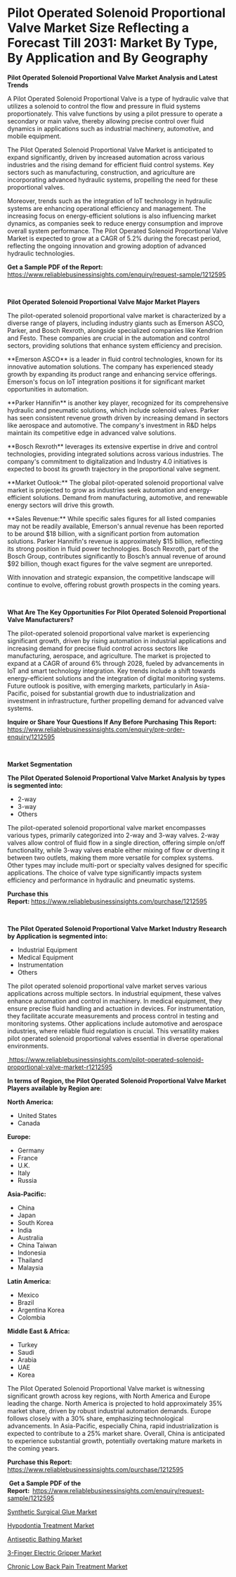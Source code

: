 <p><h1>Pilot Operated Solenoid Proportional Valve Market Size Reflecting a Forecast Till 2031: Market By Type, By Application and By Geography</h1></p><p><strong>Pilot Operated Solenoid Proportional Valve Market Analysis and Latest Trends</strong></p>
<p><p>A Pilot Operated Solenoid Proportional Valve is a type of hydraulic valve that utilizes a solenoid to control the flow and pressure in fluid systems proportionately. This valve functions by using a pilot pressure to operate a secondary or main valve, thereby allowing precise control over fluid dynamics in applications such as industrial machinery, automotive, and mobile equipment.</p><p>The Pilot Operated Solenoid Proportional Valve Market is anticipated to expand significantly, driven by increased automation across various industries and the rising demand for efficient fluid control systems. Key sectors such as manufacturing, construction, and agriculture are incorporating advanced hydraulic systems, propelling the need for these proportional valves.</p><p>Moreover, trends such as the integration of IoT technology in hydraulic systems are enhancing operational efficiency and management. The increasing focus on energy-efficient solutions is also influencing market dynamics, as companies seek to reduce energy consumption and improve overall system performance. The Pilot Operated Solenoid Proportional Valve Market is expected to grow at a CAGR of 5.2% during the forecast period, reflecting the ongoing innovation and growing adoption of advanced hydraulic technologies.</p></p>
<p><strong>Get a Sample PDF of the Report:&nbsp;</strong> <a href="https://www.reliablebusinessinsights.com/enquiry/request-sample/1212595?utm_campaign=1138&utm_medium=2&utm_source=Github&utm_content=ia&utm_term=17122024&utm_id=pilot-operated-solenoid-proportional-valve">https://www.reliablebusinessinsights.com/enquiry/request-sample/1212595</a></p>
<p>&nbsp;</p>
<p><strong>Pilot Operated Solenoid Proportional Valve Major Market Players</strong></p>
<p><p>The pilot-operated solenoid proportional valve market is characterized by a diverse range of players, including industry giants such as Emerson ASCO, Parker, and Bosch Rexroth, alongside specialized companies like Kendrion and Festo. These companies are crucial in the automation and control sectors, providing solutions that enhance system efficiency and precision.</p><p>**Emerson ASCO** is a leader in fluid control technologies, known for its innovative automation solutions. The company has experienced steady growth by expanding its product range and enhancing service offerings. Emerson's focus on IoT integration positions it for significant market opportunities in automation.</p><p>**Parker Hannifin** is another key player, recognized for its comprehensive hydraulic and pneumatic solutions, which include solenoid valves. Parker has seen consistent revenue growth driven by increasing demand in sectors like aerospace and automotive. The company's investment in R&D helps maintain its competitive edge in advanced valve solutions.</p><p>**Bosch Rexroth** leverages its extensive expertise in drive and control technologies, providing integrated solutions across various industries. The company's commitment to digitalization and Industry 4.0 initiatives is expected to boost its growth trajectory in the proportional valve segment.</p><p>**Market Outlook:** The global pilot-operated solenoid proportional valve market is projected to grow as industries seek automation and energy-efficient solutions. Demand from manufacturing, automotive, and renewable energy sectors will drive this growth.</p><p>**Sales Revenue:** While specific sales figures for all listed companies may not be readily available, Emerson's annual revenue has been reported to be around $18 billion, with a significant portion from automation solutions. Parker Hannifin's revenue is approximately $15 billion, reflecting its strong position in fluid power technologies. Bosch Rexroth, part of the Bosch Group, contributes significantly to Bosch’s annual revenue of around $92 billion, though exact figures for the valve segment are unreported.</p><p>With innovation and strategic expansion, the competitive landscape will continue to evolve, offering robust growth prospects in the coming years.</p></p>
<p>&nbsp;</p>
<p><strong>What Are The Key Opportunities For Pilot Operated Solenoid Proportional Valve Manufacturers?</strong></p>
<p><p>The pilot-operated solenoid proportional valve market is experiencing significant growth, driven by rising automation in industrial applications and increasing demand for precise fluid control across sectors like manufacturing, aerospace, and agriculture. The market is projected to expand at a CAGR of around 6% through 2028, fueled by advancements in IoT and smart technology integration. Key trends include a shift towards energy-efficient solutions and the integration of digital monitoring systems. Future outlook is positive, with emerging markets, particularly in Asia-Pacific, poised for substantial growth due to industrialization and investment in infrastructure, further propelling demand for advanced valve systems.</p></p>
<p><strong>Inquire or Share Your Questions If Any Before Purchasing This Report:</strong> <a href="https://www.reliablebusinessinsights.com/enquiry/pre-order-enquiry/1212595?utm_campaign=1138&utm_medium=2&utm_source=Github&utm_content=ia&utm_term=17122024&utm_id=pilot-operated-solenoid-proportional-valve">https://www.reliablebusinessinsights.com/enquiry/pre-order-enquiry/1212595</a></p>
<p>&nbsp;</p>
<p><strong>Market Segmentation</strong></p>
<p><strong>The Pilot Operated Solenoid Proportional Valve Market Analysis by types is segmented into:</strong></p>
<p><ul><li>2-way</li><li>3-way</li><li>Others</li></ul></p>
<p><p>The pilot-operated solenoid proportional valve market encompasses various types, primarily categorized into 2-way and 3-way valves. 2-way valves allow control of fluid flow in a single direction, offering simple on/off functionality, while 3-way valves enable either mixing of flow or diverting it between two outlets, making them more versatile for complex systems. Other types may include multi-port or specialty valves designed for specific applications. The choice of valve type significantly impacts system efficiency and performance in hydraulic and pneumatic systems.</p></p>
<p><strong>Purchase this Report:&nbsp;</strong><a href="https://www.reliablebusinessinsights.com/purchase/1212595?utm_campaign=1138&utm_medium=2&utm_source=Github&utm_content=ia&utm_term=17122024&utm_id=pilot-operated-solenoid-proportional-valve">https://www.reliablebusinessinsights.com/purchase/1212595</a></p>
<p>&nbsp;</p>
<p><strong>The Pilot Operated Solenoid Proportional Valve Market Industry Research by Application is segmented into:</strong></p>
<p><ul><li>Industrial Equipment</li><li>Medical Equipment</li><li>Instrumentation</li><li>Others</li></ul></p>
<p><p>The pilot operated solenoid proportional valve market serves various applications across multiple sectors. In industrial equipment, these valves enhance automation and control in machinery. In medical equipment, they ensure precise fluid handling and actuation in devices. For instrumentation, they facilitate accurate measurements and process control in testing and monitoring systems. Other applications include automotive and aerospace industries, where reliable fluid regulation is crucial. This versatility makes pilot operated solenoid proportional valves essential in diverse operational environments.</p></p>
<p><a href="https://www.reliablebusinessinsights.com/pilot-operated-solenoid-proportional-valve-market-r1212595?utm_campaign=1138&utm_medium=2&utm_source=Github&utm_content=ia&utm_term=17122024&utm_id=pilot-operated-solenoid-proportional-valve">&nbsp;https://www.reliablebusinessinsights.com/pilot-operated-solenoid-proportional-valve-market-r1212595</a></p>
<p><strong>In terms of Region, the Pilot Operated Solenoid Proportional Valve Market Players available by Region are:</strong></p>
<p>
    <p> <strong> North America: </strong>
        <ul>
            <li>United States</li>
            <li>Canada</li>
        </ul>
        </p> 
    <p> <strong> Europe: </strong>
        <ul>
            <li>Germany</li>
            <li>France</li>
            <li>U.K.</li>
            <li>Italy</li>
            <li>Russia</li>
        </ul>
        </p> 
    <p> <strong> Asia-Pacific: </strong>
        <ul>
            <li>China</li>
            <li>Japan</li>
            <li>South Korea</li>
            <li>India</li>
            <li>Australia</li>
            <li>China Taiwan</li>
            <li>Indonesia</li>
            <li>Thailand</li>
            <li>Malaysia</li>
        </ul>
        </p> 
    <p> <strong> Latin America: </strong>
        <ul>
            <li>Mexico</li>
            <li>Brazil</li>
            <li>Argentina Korea</li>
            <li>Colombia</li>
        </ul>
        </p> 
    <p> <strong> Middle East & Africa: </strong>
        <ul>
            <li>Turkey</li>
            <li>Saudi</li>
            <li>Arabia</li>
            <li>UAE</li>
            <li>Korea</li>
        </ul>
    </p>
    </p>
<p><p>The Pilot Operated Solenoid Proportional Valve market is witnessing significant growth across key regions, with North America and Europe leading the charge. North America is projected to hold approximately 35% market share, driven by robust industrial automation demands. Europe follows closely with a 30% share, emphasizing technological advancements. In Asia-Pacific, especially China, rapid industrialization is expected to contribute to a 25% market share. Overall, China is anticipated to experience substantial growth, potentially overtaking mature markets in the coming years.</p></p>
<p><strong>Purchase this Report: </strong><a href="https://www.reliablebusinessinsights.com/purchase/1212595?utm_campaign=1138&utm_medium=2&utm_source=Github&utm_content=ia&utm_term=17122024&utm_id=pilot-operated-solenoid-proportional-valve">https://www.reliablebusinessinsights.com/purchase/1212595</a></p>
<p>&nbsp;<strong>Get a Sample PDF of the Report:&nbsp;&nbsp;</strong><a href="https://www.reliablebusinessinsights.com/enquiry/request-sample/1212595?utm_campaign=1138&utm_medium=2&utm_source=Github&utm_content=ia&utm_term=17122024&utm_id=pilot-operated-solenoid-proportional-valve">https://www.reliablebusinessinsights.com/enquiry/request-sample/1212595</a></p>
<p><strong></strong></p>
<p><p><a href="https://www.linkedin.com/pulse/comprehensive-study-synthetic-surgical-glue-market-size-growth-hy9kf?utm_campaign=1138&utm_medium=2&utm_source=Github&utm_content=ia&utm_term=17122024&utm_id=pilot-operated-solenoid-proportional-valve">Synthetic Surgical Glue Market</a></p><p><a href="https://www.linkedin.com/pulse/outlook-hypodontia-treatment-market-2024-2031-competitive-2wl6f?utm_campaign=1138&utm_medium=2&utm_source=Github&utm_content=ia&utm_term=17122024&utm_id=pilot-operated-solenoid-proportional-valve">Hypodontia Treatment Market</a></p><p><a href="https://www.linkedin.com/pulse/competitive-landscape-revenue-forecast-antiseptic-bathing-npqmf?utm_campaign=1138&utm_medium=2&utm_source=Github&utm_content=ia&utm_term=17122024&utm_id=pilot-operated-solenoid-proportional-valve">Antiseptic Bathing Market</a></p><p><a href="https://github.com/jerhoskinson197676/Market-Research-Report-List-1/blob/main/3-finger-electric-gripper-market.md?utm_campaign=1138&utm_medium=2&utm_source=Github&utm_content=ia&utm_term=17122024&utm_id=pilot-operated-solenoid-proportional-valve">3-Finger Electric Gripper Market</a></p><p><a href="https://www.linkedin.com/pulse/empowering-stakeholders-insights-from-chronic-low-back-pain-ryrle?utm_campaign=1138&utm_medium=2&utm_source=Github&utm_content=ia&utm_term=17122024&utm_id=pilot-operated-solenoid-proportional-valve">Chronic Low Back Pain Treatment Market</a></p></p>